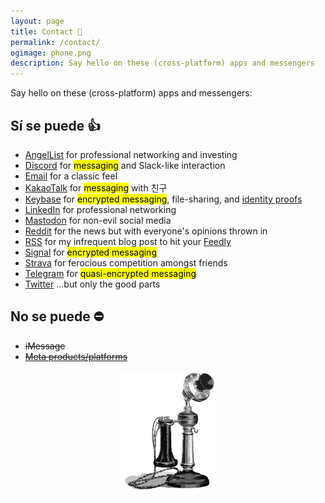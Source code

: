 ```yaml
---
layout: page
title: Contact 📇
permalink: /contact/
ogimage: phone.png
description: Say hello on these (cross-platform) apps and messengers
---
```

Say hello on these (cross-platform) apps and messengers:
## Sí se puede 👍
- <a href="https://angel.co/berens" target="_blank"><i class="fab fa-angellist"></i></a> <a href="https://angel.co/berens" target="_blank">AngelList</a> for professional networking and investing
- <a href="https://discordapp.com/users/181094465874821120" target="_blank"><i class="fab fa-discord"></i></a> <a href="https://discordapp.com/users/181094465874821120" target="_blank">Discord</a> for <mark>messaging</mark> and Slack-like interaction
- <a href="mailto:{{ site.email }}"><i class="far fa-envelope"></i></a> <a href="mailto:{{ site.email }}">Email</a> for a classic feel
- <a href="https://www.kakaocorp.com/page/service/service/KakaoTalk?lang=ENG&tab=all" target="_blank">KakaoTalk</a> for <mark>messaging</mark> with 친구
- <a href="https://keybase.io/berens" target="_blank"><i class="fab fa-keybase"></i></a> <a href="https://keybase.io/berens" target="_blank">Keybase</a> for <mark>encrypted messaging</mark>, file-sharing, and <a href="https://book.keybase.io/guides/proof-integration-guide" target="_blank">identity proofs</a>
- <a href="https://linkedin.com/in/berensp" target="_blank"><i class="fab fa-linkedin-in"></i></a> <a href="https://linkedin.com/in/berensp" target="_blank">LinkedIn</a> for professional networking
- <a rel="me" href="https://mastodon.cloud/@berens" target="_blank"><i class="fab fa-mastodon"></i></a> <a rel="me" href="https://mastodon.cloud/@berens" target="_blank">Mastodon</a> for non-evil social media
- <a href="https://reddit.com/user/berensp" target="_blank"><i class="fab fa-reddit"></i></a> <a href="https://reddit.com/user/berensp" target="_blank">Reddit</a> for the news but with everyone's opinions thrown in
- <a href="https://berens.co/feed.xml" target="_blank"><i class="fas fa-rss"></i></a> <a href="https://berens.co/feed.xml" target="_blank">RSS</a> for my infrequent blog post to hit your <a href="https://feedly.com/" target="_blank">Feedly</a>
- <a href="https://signal.org" target="_blank">Signal</a> for <mark>encrypted messaging</mark>
- <a href="https://www.strava.com/athletes/berenzino" target="_blank"><i class="fab fa-strava"></i></a> <a href="https://www.strava.com/athletes/berenzino" target="_blank">Strava</a> for ferocious competition amongst friends
- <a href="https://t.me/berensp" target="_blank"><i class="fab fa-telegram"></i></a> <a href="https://t.me/berensp" target="_blank">Telegram</a> for <mark>quasi-encrypted messaging</mark>
- <a href="https://twitter.com/berensp" target="_blank"><i class="fab fa-twitter"></i></a> <a href="https://twitter.com/berensp" target="_blank">Twitter</a> ...but only the good parts

## No se puede ⛔
- <i class="fab fa-apple"></i> <strike>iMessage</strike>
- <a href="../fb"><i class="fab fa-facebook"></i></a> <strike><a href="../fb">Meta products/platforms</a></strike>

<center><img src="/assets/og/phone.png" alt="phone" width="30%" height="30%"></center>
